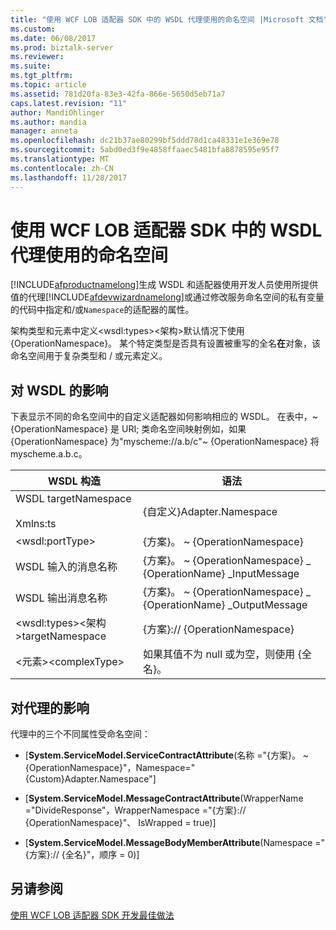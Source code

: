 ```yaml
---
title: "使用 WCF LOB 适配器 SDK 中的 WSDL 代理使用的命名空间 |Microsoft 文档"
ms.custom: 
ms.date: 06/08/2017
ms.prod: biztalk-server
ms.reviewer: 
ms.suite: 
ms.tgt_pltfrm: 
ms.topic: article
ms.assetid: 781d20fa-83e3-42fa-866e-5650d5eb71a7
caps.latest.revision: "11"
author: MandiOhlinger
ms.author: mandia
manager: anneta
ms.openlocfilehash: dc21b37ae80299bf5ddd78d1ca48331e1e369e78
ms.sourcegitcommit: 5abd0ed3f9e4858ffaaec5481bfa8878595e95f7
ms.translationtype: MT
ms.contentlocale: zh-CN
ms.lasthandoff: 11/28/2017
---
```

# <a name="use-namespaces-with-the-wsdl-proxy-in-the-wcf-lob-adapter-sdk"></a>使用 WCF LOB 适配器 SDK 中的 WSDL 代理使用的命名空间
[!INCLUDE[afproductnamelong](../../includes/afproductnamelong-md.md)]生成 WSDL 和适配器使用开发人员使用所提供值的代理[!INCLUDE[afdevwizardnamelong](../../includes/afdevwizardnamelong-md.md)]或通过修改服务命名空间的私有变量的代码中指定和/或`Namespace`的适配器的属性。  
  
 架构类型和元素中定义\<wsdl:types\>\<架构\>默认情况下使用 {OperationNamespace}。 某个特定类型是否具有设置被重写的全名**在**对象，该命名空间用于复杂类型和 / 或元素定义。  
  
## <a name="impact-on-wsdl"></a>对 WSDL 的影响  
 下表显示不同的命名空间中的自定义适配器如何影响相应的 WSDL。 在表中，~ {OperationNamespace} 是 URI; 类命名空间映射例如，如果 {OperationNamespace} 为"myscheme://a.b/c"~ {OperationNamespace} 将 myscheme.a.b.c。  
  
|WSDL 构造|语法|  
|--------------------|------------|  
|WSDL targetNamespace<br /><br /> Xmlns:ts|{自定义}Adapter.Namespace|  
|\<wsdl:portType\>|{方案}。 ~ {OperationNamespace}|  
|WSDL 输入的消息名称|{方案}。 ~ {OperationNamespace} _ {OperationName} _InputMessage|  
|WSDL 输出消息名称|{方案}。 ~ {OperationNamespace} _ {OperationName} _OutputMessage|  
|\<wsdl:types\>\<架构\>targetNamespace|{方案}:// {OperationNamespace}|  
|\<元素\>\<complexType\>|如果其值不为 null 或为空，则使用 {全名}。|  
  
## <a name="impact-on-proxy"></a>对代理的影响  
 代理中的三个不同属性受命名空间：  
  
-   [**System.ServiceModel.ServiceContractAttribute**(名称 ="{方案}。 ~ {OperationNamespace}"，Namespace="{Custom}Adapter.Namespace"]  
  
-   [**System.ServiceModel.MessageContractAttribute**(WrapperName ="DivideResponse"，WrapperNamespace ="{方案}:// {OperationNamespace}"、 IsWrapped = true)]  
  
-   [**System.ServiceModel.MessageBodyMemberAttribute**(Namespace ="{方案}:// {全名}"，顺序 = 0)]  
  
## <a name="see-also"></a>另请参阅  
 [使用 WCF LOB 适配器 SDK 开发最佳做法](../../adapters-and-accelerators/wcf-lob-adapter-sdk/development-best-practices-using-the-wcf-lob-adapter-sdk.md)